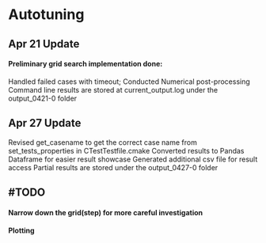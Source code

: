 # Autotuning

## Apr 21 Update
#### Preliminary grid search implementation done:
Handled failed cases with timeout; Conducted Numerical post-processing<br />
Command line results are stored at current_output.log under the output_0421-0 folder

## Apr 27 Update
Revised get_casename to get the correct case name from set_tests_properties in CTestTestfile.cmake
Converted results to Pandas Dataframe for easier result showcase
Generated additional csv file for result access
Partial results are stored under the output_0427-0 folder

## \#TODO
#### Narrow down the grid(step) for more careful investigation
#### Plotting
